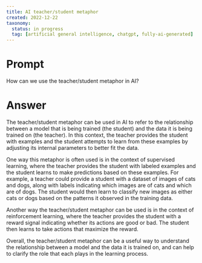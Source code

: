 ```yaml
---
title: AI teacher/student metaphor
created: 2022-12-22
taxonomy:
  status: in progress
  tag: [artificial general intelligence, chatgpt, fully-ai-generated]
---
```


# Prompt

How can we use the teacher/student metaphor in AI?

# Answer

The teacher/student metaphor can be used in AI to refer to the relationship between a model that is being trained (the student) and the data it is being trained on (the teacher). In this context, the teacher provides the student with examples and the student attempts to learn from these examples by adjusting its internal parameters to better fit the data.

One way this metaphor is often used is in the context of supervised learning, where the teacher provides the student with labeled examples and the student learns to make predictions based on these examples. For example, a teacher could provide a student with a dataset of images of cats and dogs, along with labels indicating which images are of cats and which are of dogs. The student would then learn to classify new images as either cats or dogs based on the patterns it observed in the training data.

Another way the teacher/student metaphor can be used is in the context of reinforcement learning, where the teacher provides the student with a reward signal indicating whether its actions are good or bad. The student then learns to take actions that maximize the reward.

Overall, the teacher/student metaphor can be a useful way to understand the relationship between a model and the data it is trained on, and can help to clarify the role that each plays in the learning process.
